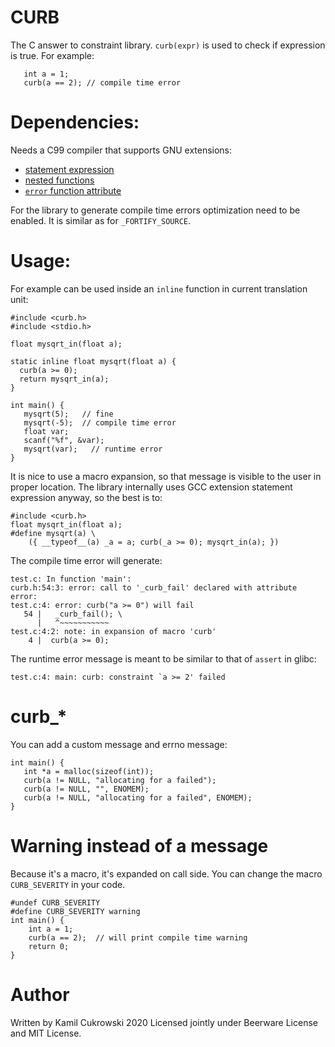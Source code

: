 # CURB

The C answer to constraint library. `curb(expr)` is used to check if expression is true.
For example:

```
   int a = 1;
   curb(a == 2); // compile time error
```

# Dependencies:

Needs a C99 compiler that supports GNU extensions:

- [statement expression](https://gcc.gnu.org/onlinedocs/gcc/Statement-Exprs.html)
- [nested functions](https://gcc.gnu.org/onlinedocs/gcc/Nested-Functions.html#Nested-Functions)
- [`error` function attribute](https://gcc.gnu.org/onlinedocs/gcc/Common-Function-Attributes.html#Common-Function-Attributes)

For the library to generate compile time errors optimization need to be enabled.
It is similar as for `_FORTIFY_SOURCE`.

# Usage:

For example can be used inside an `inline` function in current translation unit: 

```
#include <curb.h>
#include <stdio.h>

float mysqrt_in(float a);

static inline float mysqrt(float a) {
  curb(a >= 0);
  return mysqrt_in(a);
}

int main() {
   mysqrt(5);   // fine
   mysqrt(-5);  // compile time error
   float var;
   scanf("%f", &var);
   mysqrt(var);   // runtime error
}
```

It is nice to use a macro expansion, so that message is visible to the user in proper 
location. The library internally uses GCC extension statement expression anyway, so the best 
is to:

```
#include <curb.h>
float mysqrt_in(float a);
#define mysqrt(a) \
    ({ __typeof__(a) _a = a; curb(_a >= 0); mysqrt_in(a); })
```

The compile time error will generate:

```
test.c: In function 'main':
curb.h:54:3: error: call to '_curb_fail' declared with attribute error: 
test.c:4: error: curb("a >= 0") will fail
   54 |   _curb_fail(); \
      |   ^~~~~~~~~~~~
test.c:4:2: note: in expansion of macro 'curb'
    4 |  curb(a >= 0);
```

The runtime error message is meant to be similar to that of `assert` in glibc:

```
test.c:4: main: curb: constraint `a >= 2' failed
```

# curb_*

You can add a custom message and errno message:

```
int main() {
   int *a = malloc(sizeof(int));
   curb(a != NULL, "allocating for a failed");
   curb(a != NULL, "", ENOMEM);
   curb(a != NULL, "allocating for a failed", ENOMEM);
}
```

# Warning instead of a message

Because it's a macro, it's expanded on call side. 
You can change the macro `CURB_SEVERITY` in your code.

```
#undef CURB_SEVERITY
#define CURB_SEVERITY warning
int main() {
    int a = 1;
    curb(a == 2);  // will print compile time warning
    return 0;
}
```
 
# Author

Written by Kamil Cukrowski 2020
Licensed jointly under Beerware License and MIT License.
